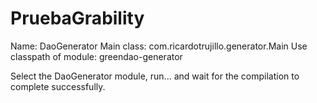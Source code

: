 # PruebaGrability

Name: DaoGenerator
Main class: com.ricardotrujillo.generator.Main
Use classpath of module: greendao-generator

Select the DaoGenerator module, run... and wait for the compilation to complete successfully.
